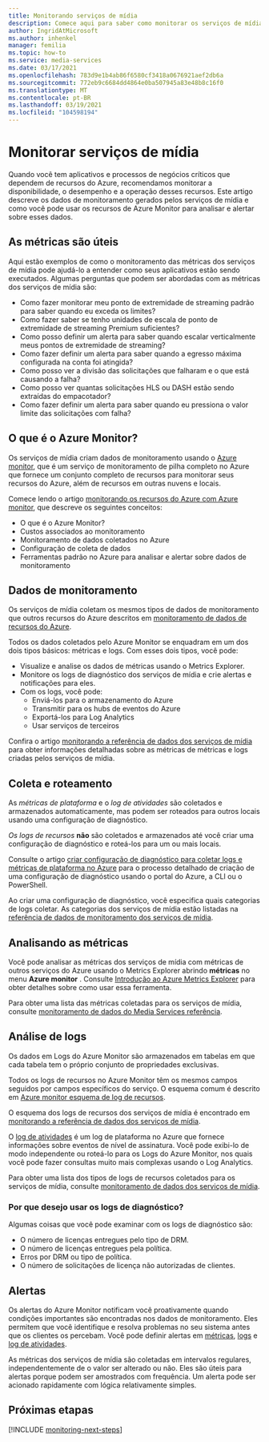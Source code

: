 ```yaml
---
title: Monitorando serviços de mídia
description: Comece aqui para saber como monitorar os serviços de mídia
author: IngridAtMicrosoft
ms.author: inhenkel
manager: femilia
ms.topic: how-to
ms.service: media-services
ms.date: 03/17/2021
ms.openlocfilehash: 783d9e1b4ab86f6580cf3418a0676921aef2db6a
ms.sourcegitcommit: 772eb9c6684dd4864e0ba507945a83e48b8c16f0
ms.translationtype: MT
ms.contentlocale: pt-BR
ms.lasthandoff: 03/19/2021
ms.locfileid: "104598194"
---
```

# <a name="monitor-media-services"></a>Monitorar serviços de mídia

Quando você tem aplicativos e processos de negócios críticos que dependem de recursos do Azure, recomendamos monitorar a disponibilidade, o desempenho e a operação desses recursos. Este artigo descreve os dados de monitoramento gerados pelos serviços de mídia e como você pode usar os recursos de Azure Monitor para analisar e alertar sobre esses dados.

## <a name="metrics-are-useful"></a>As métricas são úteis

Aqui estão exemplos de como o monitoramento das métricas dos serviços de mídia pode ajudá-lo a entender como seus aplicativos estão sendo executados. Algumas perguntas que podem ser abordadas com as métricas dos serviços de mídia são:

- Como fazer monitorar meu ponto de extremidade de streaming padrão para saber quando eu exceda os limites?
- Como fazer saber se tenho unidades de escala de ponto de extremidade de streaming Premium suficientes?
- Como posso definir um alerta para saber quando escalar verticalmente meus pontos de extremidade de streaming?
- Como fazer definir um alerta para saber quando a egresso máxima configurada na conta foi atingida?
- Como posso ver a divisão das solicitações que falharam e o que está causando a falha?
- Como posso ver quantas solicitações HLS ou DASH estão sendo extraídas do empacotador?
- Como fazer definir um alerta para saber quando eu pressiona o valor limite das solicitações com falha?

<!--THIS DOESN'T BELONG HERE Concurrency becomes a concern for the number of Streaming Endpoints used in a single account over time. You need to keep in mind the relationship between the number of concurrent streams with complex publishing parameters like dynamic packaging to multiple protocols, multiple DRM encryptions etc. Each additional published live stream adds to the CPU and output bandwidth on the Streaming Endpoint. With that in mind, you should use Azure Monitor to closely watch the Streaming Endpoint's utilization (CPU and Egress capacity) to make certain that you are scaling it appropriately (or split traffic out between multiple Streaming Endpoints if you are getting into very high concurrency).-->

<!-- Optional diagram showing monitoring for your service. If you need help creating one, contact 
robb@microsoft.com -->

## <a name="what-is-azure-monitor"></a>O que é o Azure Monitor?

Os serviços de mídia criam dados de monitoramento usando o [Azure monitor](https://docs.microsoft.com/azure/azure-monitor/overview), que é um serviço de monitoramento de pilha completo no Azure que fornece um conjunto completo de recursos para monitorar seus recursos do Azure, além de recursos em outras nuvens e locais.

Comece lendo o artigo [monitorando os recursos do Azure com Azure monitor](https://docs.microsoft.com/azure/azure-monitor/insights/monitor-azure-resource), que descreve os seguintes conceitos:

- O que é o Azure Monitor?
- Custos associados ao monitoramento
- Monitoramento de dados coletados no Azure
- Configuração de coleta de dados
- Ferramentas padrão no Azure para analisar e alertar sobre dados de monitoramento

## <a name="monitoring-data"></a>Dados de monitoramento

Os serviços de mídia coletam os mesmos tipos de dados de monitoramento que outros recursos do Azure descritos em [monitoramento de dados de recursos do Azure](https://docs.microsoft.com/azure/azure-monitor/insights/monitor-azure-resource#monitoring-data-from-Azure-resources).

Todos os dados coletados pelo Azure Monitor se enquadram em um dos dois tipos básicos: métricas e logs. Com esses dois tipos, você pode:

- Visualize e analise os dados de métricas usando o Metrics Explorer.
- Monitore os logs de diagnóstico dos serviços de mídia e crie alertas e notificações para eles.
- Com os logs, você pode:
  - Enviá-los para o armazenamento do Azure
  - Transmitir para os hubs de eventos do Azure
  - Exportá-los para Log Analytics
  - Usar serviços de terceiros

Confira o artigo [monitorando a referência de dados dos serviços de mídia](monitor-media-services-data-reference.md) para obter informações detalhadas sobre as métricas de métricas e logs criadas pelos serviços de mídia.

## <a name="collection-and-routing"></a>Coleta e roteamento

As *métricas de plataforma* e o *log de atividades* são coletados e armazenados automaticamente, mas podem ser roteados para outros locais usando uma configuração de diagnóstico.  

*Os logs de recursos* **não** são coletados e armazenados até você criar uma configuração de diagnóstico e roteá-los para um ou mais locais.

Consulte o artigo [criar configuração de diagnóstico para coletar logs e métricas de plataforma no Azure](https://docs.microsoft.com/azure/azure-monitor/platform/diagnostic-settings) para o processo detalhado de criação de uma configuração de diagnóstico usando o portal do Azure, a CLI ou o PowerShell.

Ao criar uma configuração de diagnóstico, você especifica quais categorias de logs coletar. As categorias dos serviços de mídia estão listadas na [referência de dados de monitoramento dos serviços de mídia](monitor-media-services-data-reference.md).

## <a name="analyzing-metrics"></a>Analisando as métricas

Você pode analisar as métricas dos serviços de mídia com métricas de outros serviços do Azure usando o Metrics Explorer abrindo **métricas** no menu **Azure monitor** . Consulte [Introdução ao Azure Metrics Explorer](https://docs.microsoft.com/azure/azure-monitor/platform/metrics-getting-started) para obter detalhes sobre como usar essa ferramenta.

Para obter uma lista das métricas coletadas para os serviços de mídia, consulte [monitoramento de dados do Media Services referência](monitor-media-services-data-reference.md).

## <a name="analyzing-logs"></a>Análise de logs

Os dados em Logs do Azure Monitor são armazenados em tabelas em que cada tabela tem o próprio conjunto de propriedades exclusivas.  

Todos os logs de recursos no Azure Monitor têm os mesmos campos seguidos por campos específicos do serviço. O esquema comum é descrito em [Azure monitor esquema de log de recursos](https://docs.microsoft.com/azure/azure-monitor/platform/diagnostic-logs-schema#top-level-resource-logs-schema).

O esquema dos logs de recursos dos serviços de mídia é encontrado em [monitorando a referência de dados dos serviços de mídia](monitor-media-services-data-reference.md).

O [log de atividades](https://docs.microsoft.com/azure/azure-monitor/platform/activity-log) é um log de plataforma no Azure que fornece informações sobre eventos de nível de assinatura. Você pode exibi-lo de modo independente ou roteá-lo para os Logs do Azure Monitor, nos quais você pode fazer consultas muito mais complexas usando o Log Analytics.

Para obter uma lista dos tipos de logs de recursos coletados para os serviços de mídia, consulte [monitoramento de dados dos serviços de mídia](monitor-media-services-data-reference.md).

### <a name="why-would-i-want-to-use-diagnostic-logs"></a>Por que desejo usar os logs de diagnóstico?

Algumas coisas que você pode examinar com os logs de diagnóstico são:

- O número de licenças entregues pelo tipo de DRM.
- O número de licenças entregues pela política.
- Erros por DRM ou tipo de política.
- O número de solicitações de licença não autorizadas de clientes.

## <a name="alerts"></a>Alertas

Os alertas do Azure Monitor notificam você proativamente quando condições importantes são encontradas nos dados de monitoramento. Eles permitem que você identifique e resolva problemas no seu sistema antes que os clientes os percebam. Você pode definir alertas em [métricas](https://docs.microsoft.com/azure/azure-monitor/platform/alerts-metric-overview), [logs](https://docs.microsoft.com/azure/azure-monitor/platform/alerts-unified-log) e [log de atividades](https://docs.microsoft.com/azure/azure-monitor/platform/activity-log-alerts).

As métricas dos serviços de mídia são coletadas em intervalos regulares, independentemente de o valor ser alterado ou não. Eles são úteis para alertas porque podem ser amostrados com frequência. Um alerta pode ser acionado rapidamente com lógica relativamente simples.

<!--
The following table lists common and recommended alert rules for Media Services.

<!-- Fill in the table with metric and log alerts that would be valuable for your service. Change the format as necessary to make it more readable
**PLACEHOLDER** table

| Alert type | Condition | Description  |
|:---|:---|:---|
| | | |
| | | |
-->

## <a name="next-steps"></a>Próximas etapas

[!INCLUDE [monitoring-next-steps](../includes/monitoring-next-steps.md)]

